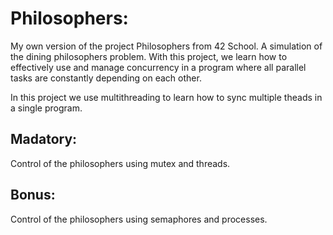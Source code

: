 # Philosophers:

My own version of the project Philosophers from 42 School. A simulation of the dining philosophers problem.
With this project, we learn how to effectively use and manage concurrency in a program where all parallel
tasks are constantly depending on each other.

In this project we use multithreading to learn how to sync multiple theads in a single program.

## Madatory:
Control of the philosophers using mutex and threads.

## Bonus:
Control of the philosophers using semaphores and processes.
